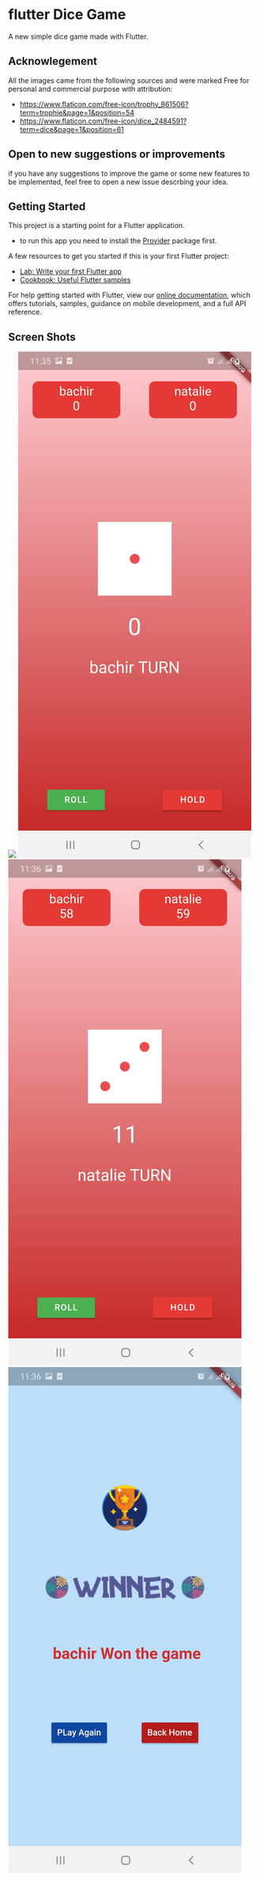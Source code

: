 # flutter Dice Game
A new simple dice game made with Flutter.

## Acknowlegement
All the images came from the following sources and were marked Free for personal and commercial purpose with attribution:
- https://www.flaticon.com/free-icon/trophy_861506?term=trophie&page=1&position=54	
- https://www.flaticon.com/free-icon/dice_2484591?term=dice&page=1&position=61

## Open to new suggestions or improvements 
if you have any suggestions to improve the game or some new features to be implemented, feel free to open a new issue descrbing your idea.

## Getting Started
This project is a starting point for a Flutter application.
- to run this app you need to install the [Provider](https://pub.dev/packages/provider) package first.

A few resources to get you started if this is your first Flutter project:

- [Lab: Write your first Flutter app](https://flutter.dev/docs/get-started/codelab)
- [Cookbook: Useful Flutter samples](https://flutter.dev/docs/cookbook)

For help getting started with Flutter, view our
[online documentation](https://flutter.dev/docs), which offers tutorials,
samples, guidance on mobile development, and a full API reference.

## Screen Shots
![](images/screenshots/loginPage.jpg)
![](images/screenshots/firstScreenshot.jpg)
![](images/screenshots/secondScreenshot.jpg)
![](images/screenshots/winningPageScreenshot.jpg)